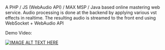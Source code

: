 A PHP / JS (WebAudio API) / MAX MSP / Java based online mastering web service. Audio processing is done at the backend by applying various vst effects in realtime. The resulting audio is streamed to the front end using WebSocket + WebAudio API

Demo Video:

[![IMAGE ALT TEXT HERE](https://img.youtube.com/vi/DD_msyOXCcI/0.jpg)](https://www.youtube.com/watch?v=DD_msyOXCcI)
